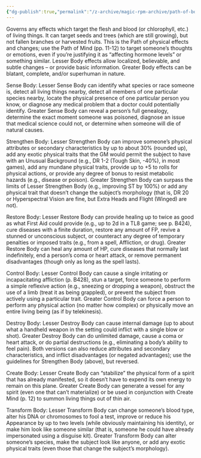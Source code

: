 ```yaml
---
{"dg-publish":true,"permalink":"/z-archive/magic-rpm-archive/path-of-body/"}
---
```


Governs any effects which target the flesh and blood (or chlorophyll, etc.) of living things. It can target seeds and trees (which are still growing), but not fallen branches or harvested fruits. This is the Path of physical effects and changes; use the Path of Mind (pp. 11-12) to target someone’s thoughts or emotions, even if you’re justifying it as “affecting hormone levels” or something similar. Lesser Body effects allow localized, believable, and subtle changes – or provide basic information. Greater Body effects can be blatant, complete, and/or superhuman in nature.

Sense Body: Lesser Sense Body can identify what species or race someone is, detect all living things nearby, detect all members of one particular species nearby, locate the physical presence of one particular person you know, or diagnose any medical problem that a doctor could potentially identify. Greater Sense Body can reveal a person’s full genealogy, determine the exact moment someone was poisoned, diagnose an issue that medical science could not, or determine when someone will die of natural causes.

Strengthen Body: Lesser Strengthen Body can improve someone’s physical attributes or secondary characteristics by up to about 30% (rounded up), add any exotic physical traits that the GM would permit the subject to have with an Unusual Background (e.g., DR 1-2 (Tough Skin, -40%), in most games), add any mundane physical traits, provide up to +5 to rolls for physical actions, or provide any degree  of bonus to resist metabolic hazards (e.g., disease or poison). Greater Strengthen Body can surpass the limits of Lesser Strengthen Body (e.g., improving ST by 100%) or add any physical trait that doesn’t change the subject’s morphology (that is, DR 20 or Hyperspectral Vision are fine, but Extra Heads and Flight (Winged) are not).

Restore Body: Lesser Restore Body can provide healing up to twice as good as what First Aid could provide (e.g., up to 2d in a TL8 game; see p. B424), cure diseases with a finite duration, restore any amount of FP, revive a stunned or unconscious subject, or counteract any degree of temporary penalties or imposed traits (e.g., from a spell, Affliction, or drug). Greater Restore Body can heal any amount of HP, cure diseases that normally last indefinitely, end a person’s coma or heart attack, or remove permanent disadvantages (though only as long as the spell lasts).

Control Body: Lesser Control Body can cause a single irritating or incapacitating affliction (p. B428), stun a target, force someone to perform a simple reflexive action (e.g., sneezing or dropping a weapon), obstruct the use of a limb (treat it as being grappled), or prevent the subject from actively using a particular trait. Greater Control Body can force a person to perform any physical action (no matter how complex) or physically move an entire living being (as if by telekinesis).

Destroy Body: Lesser Destroy Body can cause internal damage (up to about what a handheld weapon in the setting could inflict with a single blow or shot). Greater Destroy Body can do unlimited damage, cause a coma or heart attack, or do partial destructions (e.g., eliminating a body’s ability to feel pain). Both versions can also reduce attributes and secondary characteristics, and inflict disadvantages (or negated advantages); use the guidelines for Strengthen Body (above), but reversed.

Create Body: Lesser Create Body can “stabilize” the physical form of a spirit that has already manifested, so it doesn’t have to expend its own energy to remain on this plane. Greater Create Body can generate a vessel for any spirit (even one that can’t materialize) or be used in conjunction with Create Mind (p. 12) to summon living things out of thin air.

Transform Body: Lesser Transform Body can change someone’s blood type, alter his DNA or chromosomes to fool a test, improve or reduce his Appearance by up to two levels (while obviously maintaining his identity), or make him look like someone similar (that is, someone he could have already impersonated using a disguise kit). Greater Transform Body can alter someone’s species, make the subject look like anyone, or add any exotic physical traits (even those that change the subject’s morphology).
